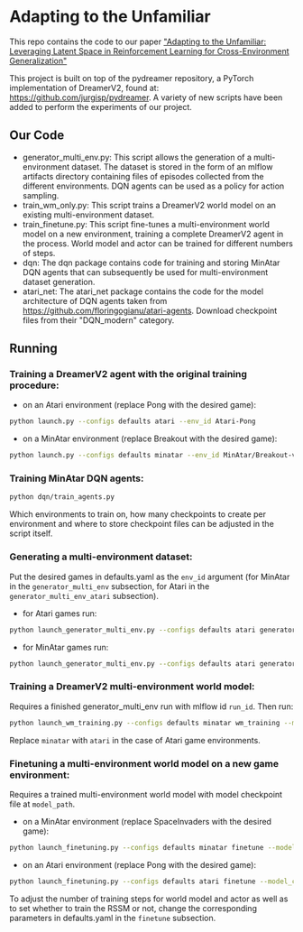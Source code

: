 # Adapting to the Unfamiliar
This repo contains the code to our paper ["Adapting to the Unfamiliar: Leveraging Latent Space in Reinforcement
Learning for Cross-Environment Generalization"](Paper.pdf)

This project is built on top of the pydreamer repository, a PyTorch implementation of DreamerV2, found at: https://github.com/jurgisp/pydreamer.
A variety of new scripts have been added to perform the experiments of our project.

## Our Code
- generator_multi_env.py: This script allows the generation of a multi-environment dataset.
The dataset is stored in the form of an mlflow artifacts directory containing files of episodes collected from the different environments. DQN agents can be used as a policy for action sampling.
- train_wm_only.py: This script trains a DreamerV2 world model on an existing multi-environment dataset.
- train_finetune.py: This script fine-tunes a multi-environment world model on a new environment, training a complete DreamerV2 agent in the process. World model and actor can be trained for different numbers of steps.
- dqn: The dqn package contains code for training and storing MinAtar DQN agents that can subsequently be used for multi-environment dataset generation.
- atari_net: The atari_net package contains the code for the model architecture of DQN agents taken from https://github.com/floringogianu/atari-agents. Download checkpoint files from their "DQN_modern" category.

## Running
### Training a DreamerV2 agent with the original training procedure:
- on an Atari environment (replace Pong with the desired game):
```sh
python launch.py --configs defaults atari --env_id Atari-Pong
```
- on a MinAtar environment (replace Breakout with the desired game):
```sh
python launch.py --configs defaults minatar --env_id MinAtar/Breakout-v0
```

### Training MinAtar DQN agents:
```sh
python dqn/train_agents.py
```
Which environments to train on, how many checkpoints to create per environment and where to store checkpoint files can be adjusted in the script itself.

### Generating a multi-environment dataset:
Put the desired games in defaults.yaml as the `env_id` argument (for MinAtar in the `generator_multi_env` subsection, for Atari in the `generator_multi_env_atari` subsection).
- for Atari games run:
```sh
python launch_generator_multi_env.py --configs defaults atari generator_multi_env_atari
```
- for MinAtar games run:
```sh
python launch_generator_multi_env.py --configs defaults atari generator_multi_env
```

### Training a DreamerV2 multi-environment world model:
Requires a finished generator_multi_env run with mlflow id `run_id`. Then run:
```sh
python launch_wm_training.py --configs defaults minatar wm_training --mlflow_run_id run_id
```
Replace `minatar` with `atari` in the case of Atari game environments.

### Finetuning a multi-environment world model on a new game environment:
Requires a trained multi-environment world model with model checkpoint file at `model_path`.
- on a MinAtar environment (replace SpaceInvaders with the desired game):
```sh
python launch_finetuning.py --configs defaults minatar finetune --model_checkpoint model_path --env_id MinAtar/SpaceInvaders-v0
```
- on an Atari environment (replace Pong with the desired game):
```sh
python launch_finetuning.py --configs defaults atari finetune --model_checkpoint model_path --env_id Atari-Pong
```
To adjust the number of training steps for world model and actor as well as to set whether to train the RSSM or not, change the corresponding parameters in defaults.yaml in the `finetune` subsection.